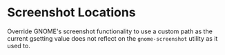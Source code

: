 # Screenshot Locations
Override GNOME's screenshot functionality to use a custom path as the current gsetting value
does not reflect on the `gnome-screenshot` utility as it used to.

